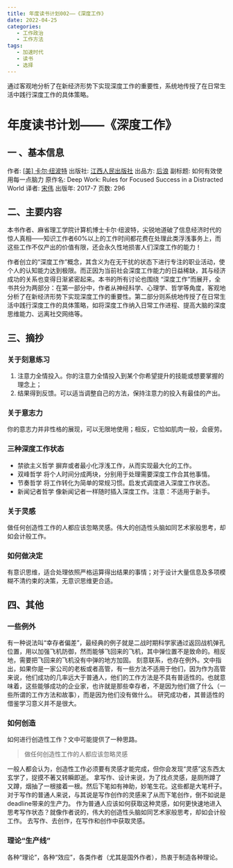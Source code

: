 ```yaml
---
title: 年度读书计划002——《深度工作》
date: 2022-04-25 
categories:
   - 工作政治
   - 工作方法
tags: 
   - 加速时代
   - 读书
   - 选择
---
```


通过客观地分析了在新经济形势下实现深度工作的重要性，系统地传授了在日常生活中践行深度工作的具体策略。
<!-- more -->

# 年度读书计划——《深度工作》

## 一 、基本信息

作者: [[美\] 卡尔·纽波特](https://book.douban.com/search/卡尔·纽波特)
出版社: [江西人民出版社](https://book.douban.com/press/2145)
出品方: [后浪](https://book.douban.com/producers/2)
副标题: 如何有效使用每一点脑力
原作名: Deep Work: Rules for Focused Success in a Distracted World
译者: [宋伟](https://book.douban.com/search/宋伟)
出版年: 2017-7
页数: 296

## 二、主要内容

本书作者、麻省理工学院计算机博士卡尔·纽波特，尖锐地道破了信息经济时代的惊人真相——知识工作者60%以上的工作时间都花费在处理此类浮浅事务上，而这些工作不仅产出的价值有限，还会永久性地损害人们深度工作的能力！

作者创立的“深度工作”概念，其含义为在无干扰的状态下进行专注的职业活动，使个人的认知能力达到极限。而正因为当前社会深度工作能力的日益稀缺，其与经济成功的关系也变得日渐紧密起来。本书的所有讨论也围绕 “深度工作”而展开，全书共分为两部分：在第一部分中，作者从神经科学、心理学、哲学等角度，客观地分析了在新经济形势下实现深度工作的重要性。第二部分则系统地传授了在日常生活中践行深度工作的具体策略，如将深度工作纳入日常工作进程、提高大脑的深度思维能力、远离社交网络等。

## 三、摘抄
### 关于刻意练习
1. 注意力全情投入。你的注意力全情投入到某个你希望提升的技能或想要掌握的理念上；
2. 结果得到反馈。可以适当调整自己的方法，保持注意力的投入有最佳的产出。

### 关于意志力
你的意志力并非性格的展现，可以无限地使用；相反，它恰如肌肉一般，会疲劳。

### 三种深度工作状态
- 禁欲主义哲学
摒弃或者最小化浮浅工作，从而实现最大化的工作。
- 双峰哲学
将个人时间分成两块，分别用于处理需要深度工作合其他事情。
- 节奏哲学
将工作转化为简单的常规习惯。启发式调度进入深度工作状态。
- 新闻记者哲学
像新闻记者一样随时插入深度工作。注意：不适用于新手。

### 关于灵感
做任何创造性工作的人都应该忽略灵感。伟大的创造性头脑如同艺术家般思考，却如会计般工作。

### 如何做决定
有意识思维，适合处理依照严格运算得出结果的事情；对于设计大量信息及多项模糊不清约束的决策，无意识思维更合适。

## 四、其他
### 一些例外
有一种说法叫“幸存者偏差”，最经典的例子就是二战时期科学家通过返回战机弹孔位置，用以加强飞机防御，然而能够飞回来的飞机，其中弹位置不是致命的。相反地，需要把飞回来的飞机没有中弹的地方加固。
刻意联系，也存在例外。文中指出，如果你是一家公司的老板或者高管，有一些方法不适用于他们，因为作为高管来说，他们成功的几率远大于普通人，他们的工作方法是不具有普适性的。也就意味着，这些能够成功的企业家，也许就是那些幸存者，不是因为他们做了什么（一些所谓的工作方法和故事），而是因为他们没有做什么。
研究成功者，其普适性的借鉴学习意义并不是很大。

### 如何创造
如何进行创造性工作？文中可能提供了一种思路。
> 做任何创造性工作的人都应该忽略灵感

一般人都会认为，创造性工作必须要有灵感才能完成，但你会发现“灵感”这东西太玄学了，捉摸不著又转瞬即逝。
拿写作、设计来说，为了找点灵感，是厕所蹲了又蹲，烟抽了一根接着一根。然后下笔如有神助，妙笔生花。这些都是大笔杆子。
对于写作的普通人来说，与其说是写作创作的灵感来了从而下笔创作，倒不如说是deadline带来的生产力。
作为普通人应该如何获取这种灵感，如何更快速地进入思考写作状态？就像作者说的，伟大的创造性头脑如同艺术家般思考，却如会计般工作。
去写作、去创作，在写作和创作中获取灵感。

### 理论“生产线”
各种“理论”，各种“效应”，各类作者（尤其是国外作者），热衷于制造各种理论。
